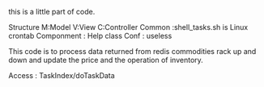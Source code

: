 this is a little part of code.

Structure
 	M:Model
 	V:View
 	C:Controller
	Common :shell_tasks.sh is Linux crontab
	Componment : Help class 
	Conf : useless

This code is to process data returned from redis commodities rack up and down and update the price and the operation of inventory.

	
Access  : TaskIndex/doTaskData